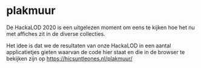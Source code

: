 # plakmuur

De HackaLOD 2020 is een uitgelezen moment om eens te kijken hoe het nu met affiches zit in de diverse collecties. 

Het idee is dat we de resultaten van onze HackaLOD in een aantal applicatietjes gieten waarvan de code hier staat en die in de browser te bekijken zijn op https://hicsuntleones.nl/plakmuur/
